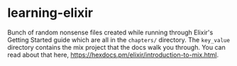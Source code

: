 # learning-elixir
Bunch of random nonsense files created while running through Elixir's Getting
Started guide which are all in the `chapters/` directory. The `key_value`
directory contains the mix project that the docs walk you through. You can read
about that here, https://hexdocs.pm/elixir/introduction-to-mix.html.
